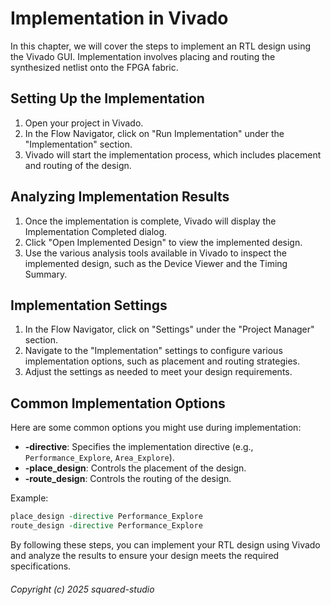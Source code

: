 # Implementation in Vivado

In this chapter, we will cover the steps to implement an RTL design using the Vivado GUI. Implementation involves placing and routing the synthesized netlist onto the FPGA fabric.

## Setting Up the Implementation

1. Open your project in Vivado.
2. In the Flow Navigator, click on "Run Implementation" under the "Implementation" section.
3. Vivado will start the implementation process, which includes placement and routing of the design.

## Analyzing Implementation Results

1. Once the implementation is complete, Vivado will display the Implementation Completed dialog.
2. Click "Open Implemented Design" to view the implemented design.
3. Use the various analysis tools available in Vivado to inspect the implemented design, such as the Device Viewer and the Timing Summary.

## Implementation Settings

1. In the Flow Navigator, click on "Settings" under the "Project Manager" section.
2. Navigate to the "Implementation" settings to configure various implementation options, such as placement and routing strategies.
3. Adjust the settings as needed to meet your design requirements.

## Common Implementation Options

Here are some common options you might use during implementation:

- **-directive**: Specifies the implementation directive (e.g., `Performance_Explore`, `Area_Explore`).
- **-place_design**: Controls the placement of the design.
- **-route_design**: Controls the routing of the design.

Example:
```tcl
place_design -directive Performance_Explore
route_design -directive Performance_Explore
```

By following these steps, you can implement your RTL design using Vivado and analyze the results to ensure your design meets the required specifications.

###### Copyright (c) 2025 squared-studio


